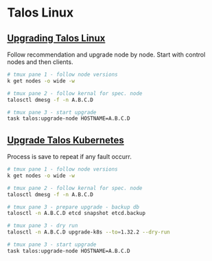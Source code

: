 # Talos Linux


## [Upgrading Talos Linux](https://www.talos.dev/v1.8/talos-guides/upgrading-talos/)
Follow recommendation and upgrade node by node. Start with control nodes and then clients.

```bash
# tmux pane 1 - follow node versions
k get nodes -o wide -w

# tmux pane 2 - follow kernal for spec. node
talosctl dmesg -f -n A.B.C.D

# tmux pane 3 - start upgrade 
task talos:upgrade-node HOSTNAME=A.B.C.D
```



## [Upgrade Talos Kubernetes](https://www.talos.dev/v1.8/kubernetes-guides/upgrading-kubernetes/)
Process is save to repeat if any fault occurr. 

```bash
# tmux pane 1 - follow node versions
k get nodes -o wide -w

# tmux pane 2 - follow kernal for spec. node
talosctl dmesg -f -n A.B.C.D

# tmux pane 3 - prepare upgrade - backup db
talosctl -n A.B.C.D etcd snapshot etcd.backup

# tmux pane 3 - dry run
talosctl -n A.B.C.D upgrade-k8s --to=1.32.2 --dry-run

# tmux pane 3 - start upgrade 
task talos:upgrade-node HOSTNAME=A.B.C.D
```

